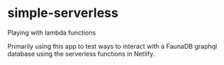 # simple-serverless
Playing with lambda functions

Primarily using this app to test ways to interact with a FaunaDB graphql database using the
serverless functions in Netlify.
